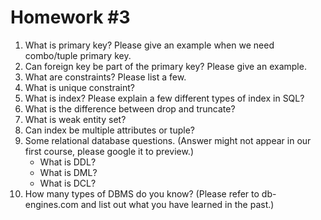 # Homework #3

1. What is primary key? Please give an example when we need combo/tuple primary key.
2. Can foreign key be part of the primary key? Please give an example.
3. What are constraints? Please list a few.
4. What is unique constraint?
5. What is index? Please explain a few different types of index in SQL?
6. What is the difference between drop and truncate? 
7. What is weak entity set?
8. Can index be multiple attributes or tuple?
9. Some relational database questions. (Answer might not appear in our first course, please google it to preview.)
    * What is DDL?
    * What is DML?
    * What is DCL?
10. How many types of DBMS do you know? (Please refer to db-engines.com and list out what you have learned in the past.)